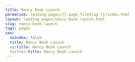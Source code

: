 ```yaml
---
title: Nancy Book Launch
permalink: landing-pages/{{ page.fileSlug }}/index.html
layout: landing-pages/nancy-book-launch.html
slug: nancy-book-launch
tags: pages
seo:
  noindex: false
  title: Nancy Book Launch
  og:title: Nancy Book Launch
  twitter:title: Nancy Book Launch
---
```



